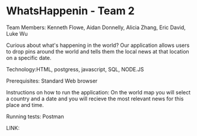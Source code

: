 # WhatsHappenin - Team 2

Team Members: Kenneth Flowe, Aidan Donnelly, Alicia Zhang, Eric David, Luke Wu

Curious about what's happening in the world? Our application allows users to drop pins around the world and tells them the local news at that location on a specific date. 

Technology:HTML, postgress, javascript, SQL, NODE.JS

Prerequisites: Standard Web browser

Instructions on how to run the application: On the world map you will select a country and a date and you will recieve the most relevant news for this place and time.

Running tests: Postman

LINK:

